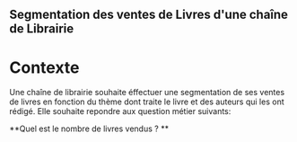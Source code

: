 ## Segmentation des ventes de Livres d'une chaîne de Librairie

# Contexte

Une chaîne de librairie souhaite éffectuer une segmentation de ses ventes de livres en fonction du thème dont traite le livre et des auteurs qui les ont rédigé. Elle souhaite repondre aux question métier suivants:

**Quel est le nombre de livres vendus ?  **


